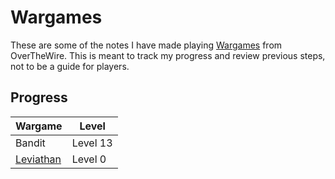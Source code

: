 # Wargames

These are some of the notes I have made playing [Wargames](https://overthewire.org/wargames/) from OverTheWire. This is meant to track my progress and review previous steps, not to be a guide for players.

## Progress

| Wargame                                                  | Level    |
| -------------------------------------------------------- | -------- |
| Bandit                                                   | Level 13 |
| [Leviathan](https://overthewire.org/wargames/leviathan/) | Level 0  |


